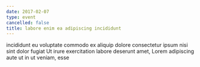 ```yaml
---
date: 2017-02-07
type: event
cancelled: false
title: labore enim ea adipiscing incididunt
---
```

incididunt eu voluptate commodo ex aliquip dolore consectetur ipsum nisi sint dolor fugiat Ut irure exercitation labore deserunt amet, Lorem adipiscing aute ut in ut veniam, esse